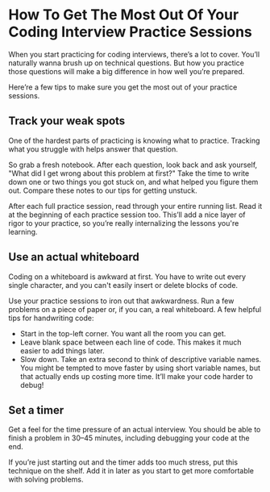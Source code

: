 # How To Get The Most Out Of Your Coding Interview Practice Sessions

When you start practicing for coding interviews, there’s a lot to cover. You’ll naturally wanna brush up on technical 
questions. But how you practice those questions will make a big difference in how well you’re prepared.

Here’re a few tips to make sure you get the most out of your practice sessions.

## Track your weak spots

One of the hardest parts of practicing is knowing what to practice. Tracking what you struggle with helps answer that 
question.

So grab a fresh notebook. After each question, look back and ask yourself, "What did I get wrong about this problem at 
first?" Take the time to write down one or two things you got stuck on, and what helped you figure them out. Compare 
these notes to our tips for getting unstuck.

After each full practice session, read through your entire running list. Read it at the beginning of each practice 
session too. This’ll add a nice layer of rigor to your practice, so you’re really internalizing the lessons you're 
learning.

## Use an actual whiteboard

Coding on a whiteboard is awkward at first. You have to write out every single character, and you can't easily insert 
or delete blocks of code.

Use your practice sessions to iron out that awkwardness. Run a few problems on a piece of paper or, if you can, a real 
whiteboard. A few helpful tips for handwriting code:

* Start in the top-left corner. You want all the room you can get.
* Leave blank space between each line of code. This makes it much easier to add things later.
* Slow down. Take an extra second to think of descriptive variable names. You might be tempted to move faster by using short variable names, but that actually ends up costing more time. It’ll make your code harder to debug!

## Set a timer

Get a feel for the time pressure of an actual interview. You should be able to finish a problem in 30–45 minutes, 
including debugging your code at the end.

If you’re just starting out and the timer adds too much stress, put this technique on the shelf. Add it in later as you 
start to get more comfortable with solving problems.
